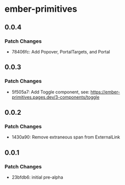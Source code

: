 # ember-primitives

## 0.0.4

### Patch Changes

- 78406fc: Add Popover, PortalTargets, and Portal

## 0.0.3

### Patch Changes

- 5f505a7: Add Toggle component, see: https://ember-primitives.pages.dev/3-components/toggle

## 0.0.2

### Patch Changes

- 1430a90: Remove extraneous span from ExternalLink

## 0.0.1

### Patch Changes

- 23bfdb6: initial pre-alpha

